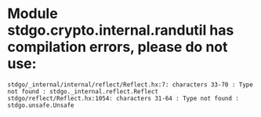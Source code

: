 # Module stdgo.crypto.internal.randutil has compilation errors, please do not use:
```
stdgo/_internal/internal/reflect/Reflect.hx:7: characters 33-70 : Type not found : stdgo._internal.reflect.Reflect
stdgo/reflect/Reflect.hx:1054: characters 31-64 : Type not found : stdgo.unsafe.Unsafe

```

